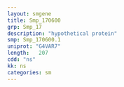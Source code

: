 ```yaml
---
layout: smgene
title: Smp_170600
grp: Smp_17
description: "hypothetical protein"
smp: Smp_170600.1
uniprot: "G4VAR7"
length:   207
cdd: "ns"
kk: ns
categories: sm
---
```

